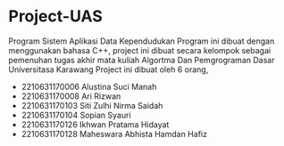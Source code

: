 # Project-UAS
Program Sistem Aplikasi Data Kependudukan
Program ini dibuat dengan menggunakan bahasa C++, project ini dibuat secara kelompok sebagai pemenuhan tugas akhir mata kuliah Algortma Dan Pemgrograman Dasar Universitasa Karawang
Project ini dibuat oleh 6 orang, 
- 2210631170006 Alustina Suci Manah
- 2210631170008 Ari Rizwan
- 2210631170103 Siti Zulhi Nirma Saidah
- 2210631170104 Sopian Syauri
- 2210631170126 Ikhwan Pratama Hidayat
- 2210631170128 Maheswara Abhista Hamdan Hafiz
